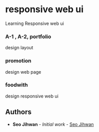 # responsive web ui

Learning Responsive web ui

### A-1 , A-2, portfolio

design layout

### promotion

design web page

### foodwith

design responsive web ui

## Authors

* **Seo Jihwan** - *Initial work* - [Seo Jihwan](https://github.com/seojihwan)
